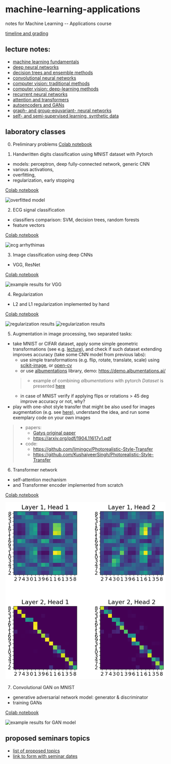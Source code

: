 # machine-learning-applications
notes for Machine Learning -- Applications course

[timeline and grading](rules.pdf)

## lecture notes:
- [machine learning fundamentals](https://drive.google.com/file/d/1rTykp3Q3LSMrvouS1PCWwjdKNsW0uaJY/view?usp=sharing)
- [deep neural networks](https://drive.google.com/file/d/1V7Lf-F7PXAvxHVU7rc_7DMA0xduNcCRW/view?usp=sharing)
- [decision trees and ensemble methods](https://drive.google.com/file/d/1mefPD7BHD-Qb7pyoCEOynCBuUdhs-Pro/view?usp=sharing)
- [convolutional neural networks](https://drive.google.com/file/d/1fGrlxENrbOEAaq0pUP7b2rcaa-7Ioxs8/view?usp=sharing)
- [computer vision: traditional methods](https://drive.google.com/file/d/1n2MOt2PkNl_4-wGW3q9o95zLqPaF3WYO/view?usp=sharing)
- [computer vision: deep-learning methods](https://drive.google.com/file/d/1wiWTQniLMvZVWVqxcSsoNdE57vneVf-2/view?usp=sharing)
- [recurrent neural networks](https://drive.google.com/file/d/1mBBBH6bfWt3gP_y3exfIHpnuVbi8x4QB/view?usp=sharing)
- [attention and transformers](https://drive.google.com/file/d/1PYARx84U70I_v-0UMalmJdrYfbtK9q6u/view?usp=sharing)
- [autoencoders and GANs](https://drive.google.com/file/d/1ub8-l1em4A22HCeephXdbNPEZCBJCw3Y/view?usp=sharing)
- [graph- and group-equvariant- neural networks](https://drive.google.com/file/d/1IAOaZSrGka6yIboazptO29aMYYnMy9Yw/view?usp=sharing)
- [self- and semi-supervised learning, synthetic data](https://drive.google.com/file/d/1e7cKVR90kfm1oT11cy9hlBknMmGt9XC4/view?usp=sharing)
<!--
-->

## laboratory classes
0. Preliminary problems
[Colab notebook](preliminary_problems.ipynb)

1. Handwritten digits classification using MNIST dataset with Pytorch
- models: perceptron, deep fully-connected network, generic CNN
- various activations,
- overfitting,
- regularization, early stopping

[Colab notebook](mnist_in_3_flavours.ipynb)

![overfitted model](Deep.png)

2. ECG signal classification
- classifiers comparison: SVM, decision trees, random forests
- feature vectors

[Colab notebook](ecg_classification.ipynb)

![ecg arrhythimas](signals.png)

3. Image classification using deep CNNs
- VGG, ResNet

[Colab notebook](advancedCNNs.ipynb)

![example results for VGG](VGGs.png)

4. Regularization
- L2 and L1 regularization implemented by hand

[Colab notebook](regularization.ipynb)

![regularization results](regularization.png)
![regularization results](regularization1.png)

5. Augmentation in image processing, two separated tasks:
- take MNIST or CIFAR dataset, apply some simple geometric transformations (see e.g. [lecture](CV2.pdf)), and check if such dataset extending improves accuracy (take some CNN model from previous labs):
    * use simple transformations (e.g. flip, rotate, translate, scale) using [scikit-image](https://scikit-image.org/docs/dev/api/skimage.transform.html), or [open-cv](https://docs.opencv.org/4.x/da/d6e/tutorial_py_geometric_transformations.html)
    * or use [albumentations](https://github.com/albumentations-team/albumentations) library, demo: https://demo.albumentations.ai/
    > * example of combining *albumentations* with pytorch *Dataset* is presented [here](pytorch_albumentations.ipynb)
    * in case of MNIST verify if applying flips or rotations > 45 deg improve accuracy or not, why?
- play with one-shot style transfer that might be also used for images augmentation (e.g. see [here](https://www.nature.com/articles/s41598-022-09264-z)), understand the idea, and run some exemplary code on your own images
> * papers:
>   * [Gatys original paper](https://www.cv-foundation.org/openaccess/content_cvpr_2016/papers/Gatys_Image_Style_Transfer_CVPR_2016_paper.pdf)
>   * https://arxiv.org/pdf/1904.11617v1.pdf 
> * code:
>   * https://github.com/limingcv/Photorealistic-Style-Transfer 
>   * https://github.com/KushajveerSingh/Photorealistic-Style-Transfer

6. Transformer network
- self-attention mechanism
- and Transformer encoder implemented from scratch

[Colab notebook](simple_Transformer.ipynb)

![attention map](attention_head.png)

7. Convolutional GAN on MNIST
- generative adversarial network model: generator & discriminator 
- training GANs

[Colab notebook](GAN_on_MNIST.ipynb)

![example results for GAN model](generated_mnist.png)


## proposed seminars topics
- [list of proposed topics](seminars_topics.pdf)
- [link to form with seminar dates](https://docs.google.com/spreadsheets/d/1yV1DoIH8dCWvYZrYkYNTnBPbCys-nYlkhG-Fmo4VJBw/edit?usp=sharing)

